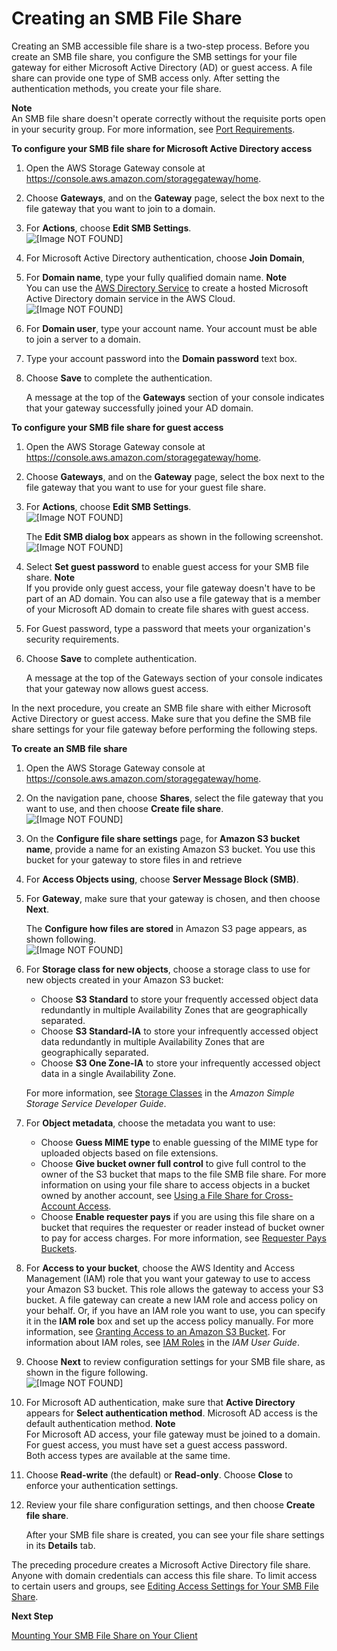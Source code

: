 # Creating an SMB File Share<a name="CreatingAnSMBFileShare"></a>

Creating an SMB accessible file share is a two\-step process\. Before you create an SMB file share, you configure the SMB settings for your file gateway for either Microsoft Active Directory \(AD\) or guest access\. A file share can provide one type of SMB access only\. After setting the authentication methods, you create your file share\.

**Note**  
An SMB file share doesn't operate correctly without the requisite ports open in your security group\. For more information, see [Port Requirements](Resource_Ports.md)\.

**To configure your SMB file share for Microsoft Active Directory access**

1. Open the AWS Storage Gateway console at [https://console\.aws\.amazon\.com/storagegateway/home](https://console.aws.amazon.com/storagegateway/)\.

1. Choose **Gateways**, and on the **Gateway** page, select the box next to the file gateway that you want to join to a domain\.

1. For **Actions**, choose **Edit SMB Settings**\.  
![\[Image NOT FOUND\]](http://docs.aws.amazon.com/storagegateway/latest/userguide/images/SMBFileShareActionsMenu.png)

1. For Microsoft Active Directory authentication, choose **Join Domain**,

1. For **Domain name**, type your fully qualified domain name\.
**Note**  
You can use the [AWS Directory Service](https://aws.amazon.com/directoryservice/) to create a hosted Microsoft Active Directory domain service in the AWS Cloud\.  
![\[Image NOT FOUND\]](http://docs.aws.amazon.com/storagegateway/latest/userguide/images/Edit-SMB-Setttings-ad-db.png)

1. For **Domain user**, type your account name\. Your account must be able to join a server to a domain\.

1. Type your account password into the **Domain password** text box\.

1. Choose **Save** to complete the authentication\.

   A message at the top of the **Gateways** section of your console indicates that your gateway successfully joined your AD domain\.

**To configure your SMB file share for guest access**

1. Open the AWS Storage Gateway console at [https://console\.aws\.amazon\.com/storagegateway/home](https://console.aws.amazon.com/storagegateway/)\.

1. Choose **Gateways**, and on the **Gateway** page, select the box next to the file gateway that you want to use for your guest file share\.

1. For **Actions**, choose **Edit SMB Settings**\.  
![\[Image NOT FOUND\]](http://docs.aws.amazon.com/storagegateway/latest/userguide/images/SMBFileShareActionsMenu.png)

   The **Edit SMB dialog box** appears as shown in the following screenshot\.  
![\[Image NOT FOUND\]](http://docs.aws.amazon.com/storagegateway/latest/userguide/images/Edit-SMB-Setttings-guest-db.png)

1. Select **Set guest password** to enable guest access for your SMB file share\. 
**Note**  
If you provide only guest access, your file gateway doesn't have to be part of an AD domain\. You can also use a file gateway that is a member of your Microsoft AD domain to create file shares with guest access\.

1. For Guest password, type a password that meets your organization's security requirements\. 

1. Choose **Save** to complete authentication\.

   A message at the top of the Gateways section of your console indicates that your gateway now allows guest access\.

In the next procedure, you create an SMB file share with either Microsoft Active Directory or guest access\. Make sure that you define the SMB file share settings for your file gateway before performing the following steps\.

**To create an SMB file share**

1. Open the AWS Storage Gateway console at [https://console\.aws\.amazon\.com/storagegateway/home](https://console.aws.amazon.com/storagegateway/)\.

1. On the navigation pane, choose **Shares**, select the file gateway that you want to use, and then choose **Create file share**\.   
![\[Image NOT FOUND\]](http://docs.aws.amazon.com/storagegateway/latest/userguide/images/Create-file-share-step.png)

1. On the **Configure file share settings** page, for **Amazon S3 bucket name**, provide a name for an existing Amazon S3 bucket\. You use this bucket for your gateway to store files in and retrieve 

1. For **Access Objects using**, choose **Server Message Block \(SMB\)**\.

1. For **Gateway**, make sure that your gateway is chosen, and then choose **Next**\.

   The **Configure how files are stored** in Amazon S3 page appears, as shown following\.  
![\[Image NOT FOUND\]](http://docs.aws.amazon.com/storagegateway/latest/userguide/images/Create-file-share-storage-db.png)

1. For **Storage class for new objects**, choose a storage class to use for new objects created in your Amazon S3 bucket:
   + Choose **S3 Standard** to store your frequently accessed object data redundantly in multiple Availability Zones that are geographically separated\.
   + Choose **S3 Standard\-IA** to store your infrequently accessed object data redundantly in multiple Availability Zones that are geographically separated\.
   + Choose **S3 One Zone\-IA** to store your infrequently accessed object data in a single Availability Zone\.

   For more information, see [Storage Classes](http://docs.aws.amazon.com/AmazonS3/latest/dev/storage-class-intro.html) in the *Amazon Simple Storage Service Developer Guide*\.

1. For **Object metadata**, choose the metadata you want to use:
   + Choose **Guess MIME type** to enable guessing of the MIME type for uploaded objects based on file extensions\.
   + Choose **Give bucket owner full control** to give full control to the owner of the S3 bucket that maps to the file SMB file share\. For more information on using your file share to access objects in a bucket owned by another account, see [Using a File Share for Cross\-Account Access](managing-gateway-file.md#cross-account-access)\.
   + Choose **Enable requester pays** if you are using this file share on a bucket that requires the requester or reader instead of bucket owner to pay for access charges\. For more information, see [Requester Pays Buckets](http://docs.aws.amazon.com/AmazonS3/latest/dev/RequesterPaysBuckets.html)\.

1. For **Access to your bucket**, choose the AWS Identity and Access Management \(IAM\) role that you want your gateway to use to access your Amazon S3 bucket\. This role allows the gateway to access your S3 bucket\. A file gateway can create a new IAM role and access policy on your behalf\. Or, if you have an IAM role you want to use, you can specify it in the **IAM role** box and set up the access policy manually\. For more information, see [Granting Access to an Amazon S3 Bucket](managing-gateway-file.md#grant-access-s3)\. For information about IAM roles, see [IAM Roles](http://docs.aws.amazon.com/IAM/latest/UserGuide/id_roles.html) in the *IAM User Guide*\.

1. Choose **Next** to review configuration settings for your SMB file share, as shown in the figure following\.  
![\[Image NOT FOUND\]](http://docs.aws.amazon.com/storagegateway/latest/userguide/images/Create-file-share-review-db.png)  
  


1. For Microsoft AD authentication, make sure that **Active Directory** appears for **Select authentication method**\. Microsoft AD access is the default authentication method\.
**Note**  
For Microsoft AD access, your file gateway must be joined to a domain\.  
For guest access, you must have set a guest access password\.   
Both access types are available at the same time\.

1. Choose **Read\-write** \(the default\) or **Read\-only**\. Choose **Close** to enforce your authentication settings\.

1. Review your file share configuration settings, and then choose **Create file share**\.

   After your SMB file share is created, you can see your file share settings in its **Details** tab\.

The preceding procedure creates a Microsoft Active Directory file share\. Anyone with domain credentials can access this file share\. To limit access to certain users and groups, see [Editing Access Settings for Your SMB File Share](managing-gateway-file.md#enable-ad-settings)\.

**Next Step**

[Mounting Your SMB File Share on Your Client](using-smb-fileshare.md)